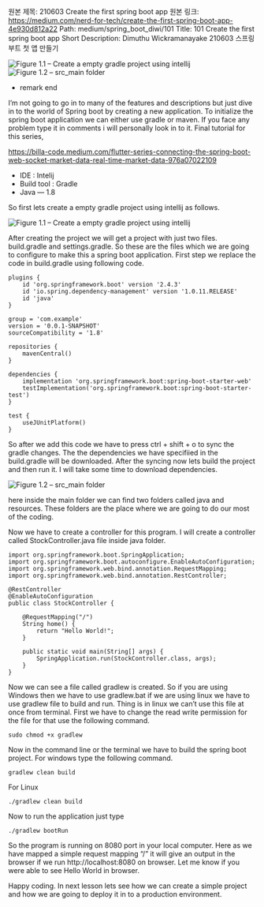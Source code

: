 원본 제목: 210603 Create the first spring boot app
원본 링크: https://medium.com/nerd-for-tech/create-the-first-spring-boot-app-4e930d812a22
Path:
medium/spring_boot_diwi/101
Title:
101 Create the first spring boot app
Short Description:
Dimuthu Wickramanayake 210603 스프링부트 첫 앱 만들기

![Figure 1.1 – Create a empty gradle project using intellij](/spring_boot_diwi_img/101-01-intellij_gradle.png)
![Figure 1.2 – src_main folder](/spring_boot_diwi_img/101-02-src_main_folder.png)
- remark end


I’m not going to go in to many of the features and descriptions but just dive in to the world of Spring boot by creating a new application. To initialize the spring boot application we can either use gradle or maven. If you face any problem type it in comments i will personally look in to it. Final tutorial for this series,

https://billa-code.medium.com/flutter-series-connecting-the-spring-boot-web-socket-market-data-real-time-market-data-976a07022109


- IDE : Intelij
- Build tool : Gradle
- Java — 1.8

So first lets create a empty gradle project using intellij as follows.

![Figure 1.1 – Create a empty gradle project using intellij](/spring_boot_diwi_img/101-01-intellij_gradle.png)

After creating the project we will get a project with just two files. build.gradle and settings.gradle. So these are the files which we are going to configure to make this a spring boot application. First step we replace the code in build.gradle using following code.

```
plugins {
    id 'org.springframework.boot' version '2.4.3'
    id 'io.spring.dependency-management' version '1.0.11.RELEASE'
    id 'java'
}
 
group = 'com.example'
version = '0.0.1-SNAPSHOT'
sourceCompatibility = '1.8'
 
repositories {
    mavenCentral()
}
 
dependencies {
    implementation 'org.springframework.boot:spring-boot-starter-web'
    testImplementation('org.springframework.boot:spring-boot-starter-test')
}
 
test {
    useJUnitPlatform()
}
```

So after we add this code we have to press ctrl + shift + o to sync the gradle changes. The the dependencies we have specifiied in the build.gradle will be downloaded. After the syncing now lets build the project and then run it. I will take some time to download dependencies.

![Figure 1.2 – src_main folder](/spring_boot_diwi_img/101-02-src_main_folder.png)

here inside the main folder we can find two folders called java and resources. These folders are the place where we are going to do our most of the coding.

Now we have to create a controller for this program. I will create a controller called StockController.java file inside java folder.

```
import org.springframework.boot.SpringApplication;
import org.springframework.boot.autoconfigure.EnableAutoConfiguration;
import org.springframework.web.bind.annotation.RequestMapping;
import org.springframework.web.bind.annotation.RestController;
 
@RestController
@EnableAutoConfiguration
public class StockController {
 
    @RequestMapping("/")
    String home() {
        return "Hello World!";
    }
 
    public static void main(String[] args) {
        SpringApplication.run(StockController.class, args);
    }
}
```

Now we can see a file called gradlew is created. So if you are using Windows then we have to use gradlew.bat if we are using linux we have to use gradlew file to build and run. Thing is in linux we can’t use this file at once from terminal. First we have to change the read write permission for the file for that use the following command.

```
sudo chmod +x gradlew
```

Now in the command line or the terminal we have to build the spring boot project. For windows type the following command.

```
gradlew clean build
```

For Linux

```
./gradlew clean build
```

Now to run the application just type

```
./gradlew bootRun
```

So the program is running on 8080 port in your local computer. Here as we have mapped a simple request mapping “/” it will give an output in the browser if we run http://localhost:8080 on browser. Let me know if you were able to see Hello World in browser.

Happy coding. In next lesson lets see how we can create a simple project and how we are going to deploy it in to a production environment.

